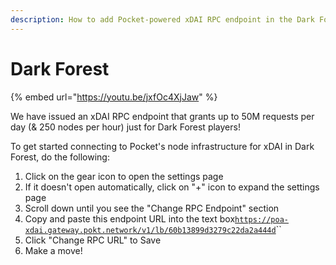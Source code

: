 ```yaml
---
description: How to add Pocket-powered xDAI RPC endpoint in the Dark Forest blockchain game
---
```


# Dark Forest

{% embed url="https://youtu.be/jxfOc4XjJaw" %}

We have issued an xDAI RPC endpoint that grants up to 50M requests per day (& 250 nodes per hour) just for Dark Forest players!

To get started connecting to Pocket's node infrastructure for xDAI in Dark Forest, do the following:

1. Click on the gear icon to open the settings page
2. If it doesn't open automatically, click on "+" icon to expand the settings page
3. Scroll down until you see the "Change RPC Endpoint" section
4. Copy and paste this endpoint URL into the text box[`https://poa-xdai.gateway.pokt.network/v1/lb/60b13899d3279c22da2a444d`](https://poa-xdai.gateway.pokt.network/v1/lb/60b13899d3279c22da2a444d)``
5. Click "Change RPC URL" to Save
6. Make a move!




